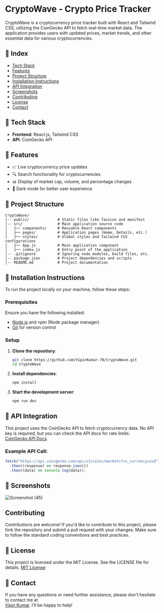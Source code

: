 # CryptoWave - Crypto Price Tracker

CryptoWave is a cryptocurrency price tracker built with React and Tailwind CSS, utilizing the CoinGecko API to fetch real-time market data. The application provides users with updated prices, market trends, and other essential data for various cryptocurrencies.

## 📑 Index

- [Tech Stack](#-tech-stack)
- [Features](#-features)
- [Project Structure](#-project-structure)
- [Installation Instructions](#-installation-instructions)
- [API Integration](#-api-integration)
- [Screenshots](#-screenshots)
- [Contributing](#-contributing)
- [License](#-license)
- [Contact](#-contact)

## 🚀 Tech Stack

- **Frontend**: React.js, Tailwind CSS
- **API**: CoinGecko API

## 🎯 Features

- 📈 Live cryptocurrency price updates
- 🔍 Search functionality for cryptocurrencies
- 📊 Display of market cap, volume, and percentage changes
- 🌙 Dark mode for better user experience

## 📂 Project Structure

```
CryptoWave/
│-- public/             # Static files like favicon and manifest
│-- src/                # Main application source code
│   ├── components/     # Reusable React components
│   ├── pages/          # Application pages (Home, Details, etc.)
│   ├── styles/         # Global styles and Tailwind CSS configurations
│   ├── App.js          # Main application component
│   ├── index.js        # Entry point of the application
│-- .gitignore          # Ignoring node_modules, build files, etc.
│-- package.json        # Project dependencies and scripts
│-- README.md           # Project documentation
```

## 🔧 Installation Instructions

To run the project locally on your machine, follow these steps:

### Prerequisites

Ensure you have the following installed:

- [Node.js](https://nodejs.org/) and npm (Node package manager)
- [Git](https://git-scm.com/) for version control

### Setup

1. **Clone the repository**:

   ```sh
   git clone https://github.com/VipinKumar-70/CryptoWave.git
   cd CryptoWave
   ```

2. **Install dependencies**:

   ```sh
   npm install
   ```

3. **Start the development server**:

   ```sh
   npm run dev
   ```

## 🔗 API Integration

This project uses the CoinGecko API to fetch cryptocurrency data. No API key is required, but you can check the API docs for rate limits:  
[CoinGecko API Docs](https://www.coingecko.com/en/api)

### Example API Call:

```js
fetch("https://api.coingecko.com/api/v3/coins/markets?vs_currency=usd")
  .then((response) => response.json())
  .then((data) => console.log(data));
```

## 📸 Screenshots

![Screenshot (45)](https://github.com/user-attachments/assets/6899c19f-3c9c-4989-8f41-3e71c6ce201c)


## Contributing

Contributions are welcome! If you'd like to contribute to this project, please fork the repository and submit a pull request with your changes. Make sure to follow the standard coding conventions and best practices.

## 📜 License

This project is licensed under the MIT License. See the LICENSE file for details. [MIT License](LICENSE)

## 📩 Contact

If you have any questions or need further assistance, please don't hesitate to contact me at  
[Vipin Kumar](mailto:vipin70kr@gmail.com). I'll be happy to help!
